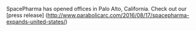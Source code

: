 SpacePharma has opened offices in Palo Alto, California. Check out our 
[press release] (http://www.parabolicarc.com/2016/08/17/spacepharma-expands-united-states/)
